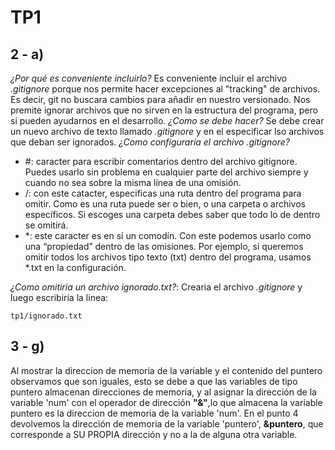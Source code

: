 # TP1

## 2 - a) 
*¿Por qué es conveniente incluirlo?*
Es conveniente incluir el archivo _.gitignore_ porque nos permite hacer excepciones al "tracking" de archivos. Es decir, git no buscara cambios para añadir en nuestro versionado. Nos premite ignorar archivos que no sirven en la estructura del programa, pero si pueden ayudarnos en el desarrollo.
*¿Como se debe hacer?*
Se debe crear un nuevo archivo de texto llamado _.gitignore_ y en el especificar lso archivos que deban ser ignorados.
*¿Como configuraría el archivo _.gitignore_?*
- #: caracter para escribir comentarios dentro del archivo gitignore. Puedes usarlo sin problema en cualquier parte del archivo siempre y cuando no sea sobre la misma línea de una omisión.
- /: con este catacter, especificas una ruta dentro del programa para omitir. Como es una ruta puede ser o bien, o una carpeta o archivos específicos. Si escoges una carpeta debes saber que todo lo de dentro se omitirá.
- *: este caracter es en sí un comodín. Con este podemos usarlo como una “propiedad” dentro de las omisiones. Por ejemplo, si queremos omitir todos los archivos tipo texto (txt) dentro del programa, usamos *.txt en la configuración.

_¿Como omitiria un archivo *ignorado.txt*?_:
Crearia el archivo _.gitignore_ y luego escribiría la linea:

`tp1/ignorado.txt`

## 3 - g)
Al mostrar la direccion de memoria de la variable y el contenido del puntero observamos que son iguales, esto se debe a que las variables de tipo puntero almacenan direcciones de memoria, y al asignar la dirección de la variable 'num' con el operador de dirección **"&"**,lo que almacena la variable puntero es la direccion de memoria de la variable 'num'. En el punto 4 devolvemos la dirección de memoria de la variable 'puntero', **&puntero**, que corresponde a SU PROPIA dirección y no a la de alguna otra variable.